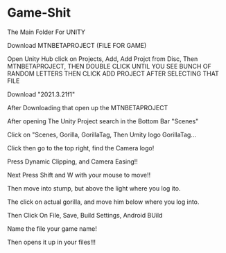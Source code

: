 # Game-Shit
The Main Folder For UNITY


Download MTNBETAPROJECT (FILE FOR GAME)

Open Unity Hub click on Projects, Add, Add Projct from Disc, Then MTNBETAPROJECT, THEN DOUBLE CLICK UNTIL YOU SEE BUNCH OF RANDOM LETTERS THEN CLICK ADD PROJECT AFTER SELECTING THAT FILE

Download "2021.3.21f1"

After Downloading that open up the MTNBETAPROJECT

After opening The Unity Project search in the Bottom Bar "Scenes"

Click on "Scenes, Gorilla, GorillaTag, Then Umity logo GorillaTag...

Click then go to the top right, find the Camera logo!

Press Dynamic Clipping, and Camera Easing!!

Next Press Shift and W with your mouse to move!!

Then move into stump, but above the light where you log ito.

The click on actual gorilla, and move him below where you log into.

Then Click On File, Save, Build Settings, Android BUild

Name the file your game name!

Then opens it up in your files!!!
